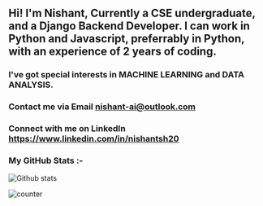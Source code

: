 ## Hi! I'm Nishant, Currently a CSE undergraduate, and a Django Backend Developer. I can work in Python and Javascript, preferrably in Python, with an experience of 2 years of coding.
### I've got special interests in MACHINE LEARNING and DATA ANALYSIS.


### Contact me via Email nishant-ai@outlook.com
### Connect with me on LinkedIn https://www.linkedin.com/in/nishantsh20

### My GitHub Stats :-


![Github stats](https://github-readme-stats.vercel.app/api?username=yourGithubUsername)

![counter](https://enrietaqe0twvws.m.pipedream.net)

